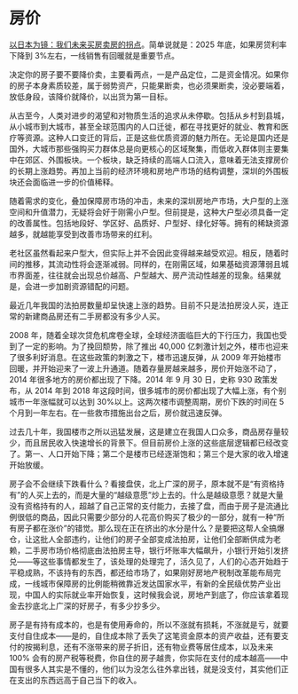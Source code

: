 # 房价

[以日本为镜：我们未来买房卖房的拐点](https://mp.weixin.qq.com/s/ghWhNn-CabpNjWm2kxHYzg)。简单说就是：2025 年底，如果房贷利率下降到 3%左右，一线销售有回暖就是重要节点。

决定你的房子要不要降价卖，主要看两点，一是产品定位，二是资金情况。如果你的房子本身素质较差，属于弱势资产，只能果断卖，也必须果断卖，没必要端着，放低身段，该降价就降价，以出货为第一目标。

从古至今，人类对进步的渴望和对物质生活的追求从未停歇。包括从乡村到县城，从小城市到大城市，甚至全球范围内的人口迁徙，都在寻找更好的就业、教育和医疗等资源。这种人口变迁的背后，正是这些优质资源的魅力所在。无论是国内还是国外，大城市那些强购买力群体总是向更核心的区域聚集，而低收入群体则主要集中在郊区、外围板块。一个板块，缺乏持续的高端人口流入，意味着无法支撑房价的长期上涨趋势。再加上当前的经济环境和房地产市场的结构调整，深圳的外围板块还会面临进一步的价值稀释。

随着需求的变化，叠加保障房市场的冲击，未来的深圳房地产市场，大户型的上涨空间和升值潜力，无疑将会好于刚需小户型。但前提是，这种大户型必须具备一定的改善属性。包括地段好、学区好、品质好、户型好、绿化好等。拥有的稀缺资源越多，就越能享受到改善市场带来的红利。

老社区虽然看起来户型大，但实际上并不会因此变得越来越受欢迎。相反，随着时间的推移，其流动性将会逐渐减弱。同样的，在刚需区域，如果基础资源薄弱且城市界面差，往往就会出现总价越高、户型越大、房产流动性越差的现象。结果就是，会进一步加剧资源错配的问题。

最近几年我国的法拍房数量却呈快速上涨的趋势。目前不只是法拍房没人买，连正常的新建商品房还有二手房都没有多少人买。

2008 年，随着全球次贷危机席卷全球，全球经济面临巨大的下行压力，我国也受到了一定的影响。为了挽回颓势，除了推出 40,000 亿刺激计划之外，楼市也迎来了很多利好消息。在这些政策的刺激之下，楼市迅速反弹，从 2009 年开始楼市回暖，并开始迎来了一波上升通道。随着存量房越来越多，房价开始涨不动了，2014 年很多地方的房价都出现了下降。2014 年 9 月 30 日，史称 930 政策发布，从 2014 年到 2018 年这段时间，很多城市的房价都出现了大幅上涨，有个别城市一年涨幅就可以达到 30%以上。这两次楼市调整周期，房价下跌的时间在 5 个月到一年左右。在一些救市措施出台之后，房价就迅速反弹。

过去几十年，我国楼市之所以迅猛发展，这是建立在我国人口众多，商品房存量较少，而且居民收入快速增长的背景下。但目前房价上涨的这些底层逻辑都已经改变了。第一、人口开始下降；第二个是楼市已经逐渐饱和；第三个是大家的收入增速开始放缓。

房子会不会继续下跌看什么？看接盘侠，北上广深的房子，原本就不是“有资格持有”的人买上去的，而是大量的“越级意愿”炒上去的。什么是越级意愿？就是大量没有资格持有的人，超越了自己正常的支付能力，去接了盘，而由于房子是流通比例很低的商品，因此只需要少部分的人花高价购买了极少的一部分，就有一种“所有房子都在涨价”的错觉。那么现在正在挤出的水分是什么？是要把这帮人全搞爆仓，让这批人全部违约，让他们的房子全部变成法拍房，让他们全部断供成为老赖，二手房市场价格彻底由法拍房主导，银行坏账率大幅飙升，小银行开始引发挤兑——等这些事情都发生了，该处理的处理完了，活久见了，人们的心态开始趋于平稳成熟，不该持有的东西，都还给市场了，如果刚好房地产税制改革能布局完成，一线城市保障房的比例能稍微靠近发达国家水平，有新的全民级优势产业出现，中国人的实际就业率开始恢复，这时候我会说，房地产到底了，你应该拿着现金去抄底北上广深的好房子，有多少抄多少。

房子是有持有成本的，也是有使用寿命的，所以不涨就有损耗，不涨就是亏，就要支付自住成本——是的，自住成本除了丢失了这笔资金原本的资产收益，还有要支付的按揭利息，还有不涨带来的房子折旧，还有物业费等居住成本，以及未来 100% 会有的房产税等税费，你自住的房子越贵，你实际在支付的成本越高——中国有很多人其实是不懂的，他们以为没怎么往外拿出钱，就是没支付，其实他们正在支出的东西远高于自己当下的收入。
